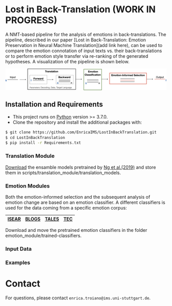 # Lost in Back-Translation (WORK IN PROGRESS)

A NMT-based pipeline for the analysis of emotions in back-translations. The pipeline, described in our paper [Lost in Back-Translation:
Emotion Preservation in Neural Machine Translation](add link here), can be used to compare the emotion connotation of input texts vs. their back-translations 
or to perform emotion style transfer via re-ranking of the generated hypotheses. A visualization of the pipeline is shown below.

![procedure](fig/pipeline.png)


## Installation and Requirements
* This project runs on [Python](https://www.python.org) version >= 3.7.0. 
* Clone the repository and install the additional packages with:

```sh
$ git clone https://github.com/EnricaIMS/LostInBackTranslation.git
$ cd LostInBackTranslation
$ pip install -r Requirements.txt
```

### Translation Module

[Download](https://github.com/pytorch/fairseq/blob/master/examples/wmt19/README.md) the ensamble models pretrained by [Ng et al.(2019)](https://www.aclweb.org/anthology/W19-5333.pdf) and store them in scripts/translation_module/translation_models.


### Emotion Modules
Both the emotion-informed selection and the subsequent analysis of emotion change are based on an emotion classifier. A different classifiers is used for the data coming from a specific emotion corpus:

|[ISEAR](https://drive.google.com/file/d/1hX0ey3EcVCMdL8ZkQ4Y-YiEmVNT8T_Y2/view?usp=sharing)| [BLOGS](https://drive.google.com/file/d/1gA092woQIeh54omQStThvhLsStLOnH6l/view?usp=sharing) | [TALES](https://drive.google.com/file/d/1Oh0V6QQ1dW8j_uqRYwz4FHveUmAkxVPX/view?usp=sharing) | [TEC](https://drive.google.com/file/d/1KpfQne8l0QX3sybD3xu6RivUoC-K25eG/view?usp=sharing)|
|------------|------------|------------|------------|

Download and move the pretrained emotion classifiers in the folder emotion_module/trained-classifiers.
### Input Data

### Examples



# Contact
For questions, please contact `enrica.troiano@ims.uni-stuttgart.de`.
